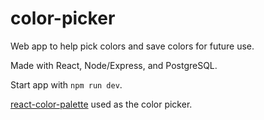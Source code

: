 # color-picker
Web app to help pick colors and save colors for future use.

Made with React, Node/Express, and PostgreSQL.

Start app with `npm run dev`.

[react-color-palette](https://github.com/Wondermarin/react-color-palette) used as the color picker.